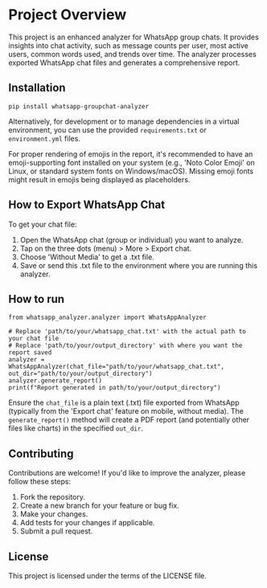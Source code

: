 # Project Overview

This project is an enhanced analyzer for WhatsApp group chats. It provides insights into chat activity, such as message counts per user, most active users, common words used, and trends over time. The analyzer processes exported WhatsApp chat files and generates a comprehensive report.

## Installation

    pip install whatsapp-groupchat-analyzer

Alternatively, for development or to manage dependencies in a virtual environment, you can use the provided `requirements.txt` or `environment.yml` files.

For proper rendering of emojis in the report, it's recommended to have an emoji-supporting font installed on your system (e.g., 'Noto Color Emoji' on Linux, or standard system fonts on Windows/macOS). Missing emoji fonts might result in emojis being displayed as placeholders.

## How to Export WhatsApp Chat

To get your chat file:
1. Open the WhatsApp chat (group or individual) you want to analyze.
2. Tap on the three dots (menu) > More > Export chat.
3. Choose 'Without Media' to get a .txt file.
4. Save or send this .txt file to the environment where you are running this analyzer.

## How to run

    from whatsapp_analyzer.analyzer import WhatsAppAnalyzer

    # Replace 'path/to/your/whatsapp_chat.txt' with the actual path to your chat file
    # Replace 'path/to/your/output_directory' with where you want the report saved
    analyzer = WhatsAppAnalyzer(chat_file="path/to/your/whatsapp_chat.txt", out_dir="path/to/your/output_directory")
    analyzer.generate_report()
    print(f"Report generated in path/to/your/output_directory")

Ensure the `chat_file` is a plain text (.txt) file exported from WhatsApp (typically from the 'Export chat' feature on mobile, without media).
The `generate_report()` method will create a PDF report (and potentially other files like charts) in the specified `out_dir`.

## Contributing

Contributions are welcome! If you'd like to improve the analyzer, please follow these steps:
1. Fork the repository.
2. Create a new branch for your feature or bug fix.
3. Make your changes.
4. Add tests for your changes if applicable.
5. Submit a pull request.

## License

This project is licensed under the terms of the LICENSE file.
